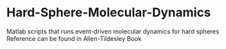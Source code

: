 # Hard-Sphere-Molecular-Dynamics
Matlab scripts that runs event-driven molecular dynamics for hard spheres
Reference can be found in Allen-Tildesley Book 
